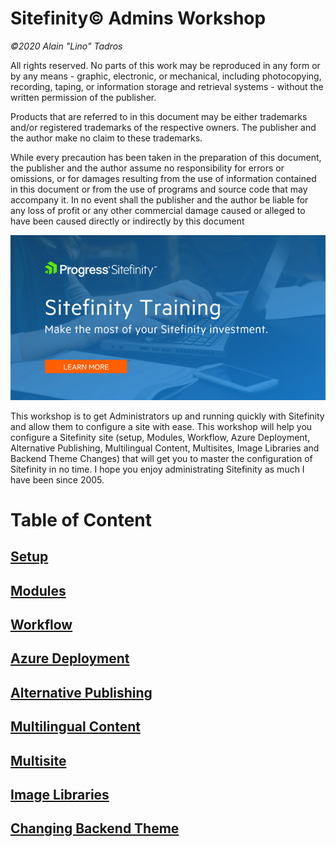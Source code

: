 Sitefinity© Admins Workshop
========================================

*©2020 Alain "Lino" Tadros*

All rights reserved. No parts of this work may be reproduced in any
form or by any means - graphic, electronic, or mechanical, including
photocopying, recording, taping, or information storage and retrieval
systems - without the written permission of the publisher.

Products that are referred to in this document may be either
trademarks and/or registered trademarks of the respective owners. The
publisher and the author make no claim to these trademarks.

While every precaution has been taken in the preparation of this
document, the publisher and the author assume no responsibility for
errors or omissions, or for damages resulting from the use of
information contained in this document or from the use of programs and
source code that may accompany it. In no event shall the publisher and
the author be liable for any loss of profit or any other commercial
damage caused or alleged to have been caused directly or indirectly by
this document

![](./media/SitefinityTraining.png)

This workshop is to get Administrators up and running quickly with Sitefinity and allow them to configure a site with ease. This workshop will help you configure a Sitefinity site (setup, Modules, Workflow, Azure Deployment, Alternative Publishing, Multilingual Content, Multisites, Image Libraries and Backend Theme Changes) that will get you to master the configuration of Sitefinity in no time. I hope you enjoy administrating Sitefinity as much I have been since 2005.

Table of Content
================

[Setup](./Setup/readme.md)
-------------------------------------------

[Modules](./Modules/readme.md)
-----------------------------

[Workflow](./Workflow/readme.md)
-------------------------------

[Azure Deployment](./Azure%20Deployment/readme.md)
-------------------------------------

[Alternative Publishing](./Alternative%20Publishing/readme.md)
-------------------------------------------------

[Multilingual Content](./Multilingual/readme.md)
---------------------------------------------

[Multisite](./Multisite/readme.md)
---------------------------------------------

[Image Libraries](./Image%20Libraries/readme.md)
-----------------------------------

[Changing Backend Theme](./Backend%20Theme/readme.md)
--------------------------------------------------
